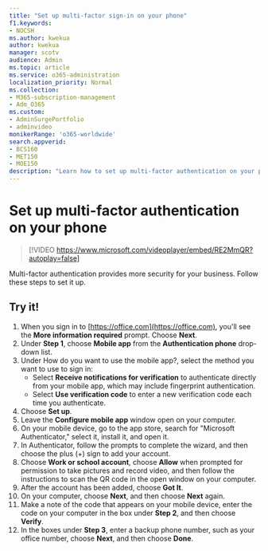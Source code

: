```yaml
---
title: "Set up multi-factor sign-in on your phone"
f1.keywords:
- NOCSH
ms.author: kwekua
author: kwekua
manager: scotv
audience: Admin
ms.topic: article
ms.service: o365-administration
localization_priority: Normal
ms.collection: 
- M365-subscription-management 
- Adm_O365
ms.custom: 
- AdminSurgePortfolio
- adminvideo
monikerRange: 'o365-worldwide'
search.appverid:
- BCS160
- MET150
- MOE150
description: "Learn how to set up multi-factor authentication on your phone."
---
```


# Set up multi-factor authentication on your phone

> [!VIDEO https://www.microsoft.com/videoplayer/embed/RE2MmQR?autoplay=false]

Multi-factor authentication provides more security for your business. Follow these steps to set it up.

## Try it!

1. When you sign in to [https://office.com](https://office.com), you'll see the **More information required** prompt. Choose **Next**.
1. Under **Step 1**, choose **Mobile app** from the **Authentication phone** drop-down list.
1. Under How do you want to use the mobile app?, select the method you want to use to sign in:
    - Select **Receive notifications for verification** to authenticate directly from your mobile app, which may include fingerprint authentication.
    - Select **Use verification code** to enter a new verification code each time you authenticate.
1. Choose **Set up**.
1. Leave the **Configure mobile app** window open on your computer.
1. On your mobile device, go to the app store, search for "Microsoft Authenticator," select it, install it, and open it.
1. In Authenticator, follow the prompts to complete the wizard, and then choose the plus (+) sign to add your account.
1. Choose **Work or school account**, choose **Allow** when prompted for permission to take pictures and record video, and then follow the instructions to scan the QR code in the open window on your computer.
1. After the account has been added, choose **Got It**.
1. On your computer, choose **Next**, and then choose **Next** again.
1. Make a note of the code that appears on your mobile device, enter the code on your computer in the box under **Step 2**, and then choose **Verify**.
1. In the boxes under **Step 3**, enter a backup phone number, such as your office number, choose **Next**, and then choose **Done**.